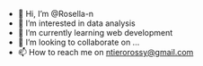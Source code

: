 - 👋 Hi, I’m @Rosella-n
- 👀 I’m interested in data analysis
- 🌱 I’m currently learning web development
- 💞️ I’m looking to collaborate on ...
- 📫 How to reach me on ntierorossy@gmail.com

<!---
Rosella-n/Rosella-n is a ✨ special ✨ repository because its `README.md` (this file) appears on your GitHub profile.
You can click the Preview link to take a look at your changes.
--->
